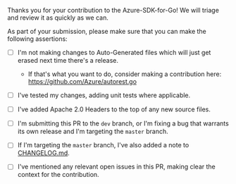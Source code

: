 Thanks you for your contribution to the Azure-SDK-for-Go! We will triage and review it as quickly as we can.

As part of your submission, please make sure that you can make the following assertions:

 - [ ] I'm not making changes to Auto-Generated files which will just get erased next time there's a release.
   - If that's what you want to do, consider making a contribution here: https://github.com/Azure/autorest.go
 - [ ] I've tested my changes, adding unit tests where applicable.
 - [ ] I've added Apache 2.0 Headers to the top of any new source files.
 - [ ] I'm submitting this PR to the `dev` branch, or I'm fixing a bug that warrants its own release and I'm targeting the `master` branch.
 - [ ] If I'm targeting the `master` branch, I've also added a note to [CHANGELOG.md](https://github.com/blacknut/azure-sdk-for-go/blob/master/README.md).
 - [ ] I've mentioned any relevant open issues in this PR, making clear the context for the contribution.

